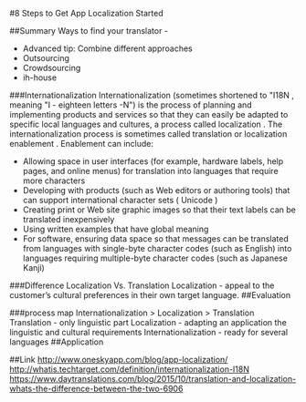 #8 Steps to Get App Localization Started

##Summary
Ways to find your translator - 
  - Advanced tip: Combine different approaches
  - Outsourcing
  - Crowdsourcing
  - ih-house

###Internationalization 
Internationalization (sometimes shortened to "I18N , meaning "I - eighteen letters -N") is the process of planning and implementing products and services so that they can easily be adapted to specific local languages and cultures, a process called localization . The internationalization process is sometimes called translation or localization enablement . Enablement can include:
- Allowing space in user interfaces (for example, hardware labels, help pages, and online menus) for translation into languages that require more characters
- Developing with products (such as Web editors or authoring tools) that can support international character sets ( Unicode )
- Creating print or Web site graphic images so that their text labels can be translated inexpensively
- Using written examples that have global meaning
- For software, ensuring data space so that messages can be translated from languages with single-byte character codes (such as English) into languages requiring multiple-byte character codes (such as Japanese Kanji)

###Difference Localization Vs. Translation
Localization - appeal to the customer’s cultural preferences in their own target language.
##Evaluation


###process map 
Internationalization > Localization > Translation 
Translation - only linguistic part
Localization - adapting an application the linguistic and cultural requirements
Internationalization - ready for several languages 
##Application


##Link
http://www.oneskyapp.com/blog/app-localization/ 
http://whatis.techtarget.com/definition/internationalization-I18N 
https://www.daytranslations.com/blog/2015/10/translation-and-localization-whats-the-difference-between-the-two-6906 


